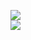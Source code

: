[![](https://img.shields.io/badge/Made%20With-Github%20Spray-lightgrey.svg?style=for-the-badge&logo=github)](https://github.com/Annihil/github-spray#6176)  
[![](https://i.imgur.com/2DrTn0Z.gif)](https://github.com/Annihil/github-spray)
